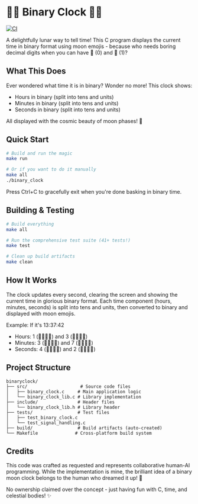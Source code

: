 # 🌚🌝 Binary Clock 🌝🌚

[![CI](https://github.com/kengggg/binaryclock/actions/workflows/ci.yml/badge.svg)](https://github.com/kengggg/binaryclock/actions/workflows/ci.yml)

A delightfully lunar way to tell time! This C program displays the current time in binary format using moon emojis - because who needs boring decimal digits when you can have 🌚 (0) and 🌝 (1)?

## What This Does

Ever wondered what time it is in binary? Wonder no more! This clock shows:
- Hours in binary (split into tens and units)
- Minutes in binary (split into tens and units) 
- Seconds in binary (split into tens and units)

All displayed with the cosmic beauty of moon phases! 🌙

## Quick Start

```bash
# Build and run the magic
make run

# Or if you want to do it manually
make all
./binary_clock
```

Press Ctrl+C to gracefully exit when you're done basking in binary time.

## Building & Testing

```bash
# Build everything
make all

# Run the comprehensive test suite (41+ tests!)
make test

# Clean up build artifacts
make clean
```

## How It Works

The clock updates every second, clearing the screen and showing the current time in glorious binary format. Each time component (hours, minutes, seconds) is split into tens and units, then converted to binary and displayed with moon emojis.

Example: If it's 13:37:42
- Hours: 1 (🌝🌚🌚🌝) and 3 (🌚🌚🌝🌝)
- Minutes: 3 (🌚🌚🌝🌝) and 7 (🌚🌝🌝🌝)
- Seconds: 4 (🌚🌝🌚🌚) and 2 (🌚🌚🌝🌚)

## Project Structure

```
binaryclock/
├── src/                    # Source code files
│   ├── binary_clock.c     # Main application logic
│   └── binary_clock_lib.c # Library implementation
├── include/               # Header files
│   └── binary_clock_lib.h # Library header
├── tests/                 # Test files
│   ├── test_binary_clock.c
│   └── test_signal_handling.c
├── build/                 # Build artifacts (auto-created)
└── Makefile              # Cross-platform build system
```

## Credits

This code was crafted as requested and represents collaborative human-AI programming. While the implementation is mine, the brilliant idea of a binary moon clock belongs to the human who dreamed it up! 🚀

No ownership claimed over the concept - just having fun with C, time, and celestial bodies! ✨